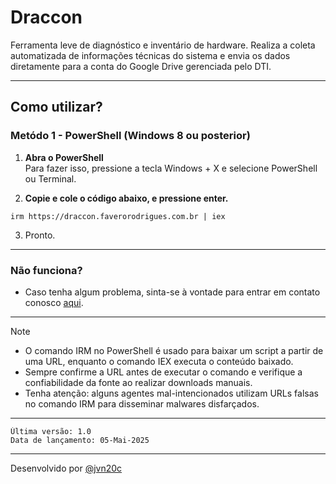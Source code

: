 # Draccon

Ferramenta leve de diagnóstico e inventário de hardware. Realiza a coleta automatizada de informações técnicas do sistema e envia os dados diretamente para a conta do Google Drive gerenciada pelo DTI.

---

## Como utilizar?

### Metódo 1 - PowerShell (Windows 8 ou posterior) 

1.   **Abra o PowerShell**  
	Para fazer isso, pressione a tecla Windows + X e selecione PowerShell ou Terminal.

2.   **Copie e cole o código abaixo, e pressione enter.**  
```
irm https://draccon.faverorodrigues.com.br | iex
```

3.    Pronto.

---

### Não funciona?

- Caso tenha algum problema, sinta-se à vontade para entrar em contato conosco [aqui](https://faverorodrigues.com.br/contato).

---

> [!NOTE]
>
> - O comando IRM no PowerShell é usado para baixar um script a partir de uma URL, enquanto o comando IEX executa o conteúdo baixado.
> - Sempre confirme a URL antes de executar o comando e verifique a confiabilidade da fonte ao realizar downloads manuais.
> - Tenha atenção: alguns agentes mal-intencionados utilizam URLs falsas no comando IRM para disseminar malwares disfarçados.

---

```
Última versão: 1.0
Data de lançamento: 05-Mai-2025
```

---
Desenvolvido por [@jvn20c](https://github.com/jvn20c)
